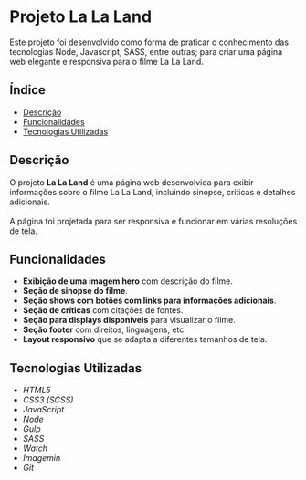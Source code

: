 # Projeto La La Land

Este projeto foi desenvolvido como forma de praticar o conhecimento das tecnologias Node, Javascript, SASS, entre outras; para criar uma página web elegante e responsiva para o filme La La Land.

## Índice

- [Descrição](#descrição)
- [Funcionalidades](#funcionalidades)
- [Tecnologias Utilizadas](#tecnologias-utilizadas)

## Descrição

O projeto **La La Land** é uma página web desenvolvida para exibir informações sobre o filme La La Land, incluindo sinopse, críticas e detalhes adicionais.<br></br>
A página foi projetada para ser responsiva e funcionar em várias resoluções de tela.

## Funcionalidades

- **Exibição de uma imagem hero** com descrição do filme.
- **Seção de sinopse do filme**.
- **Seção shows com botões com links para informações adicionais**.
- **Seção de críticas** com citações de fontes.
- **Seção para displays disponíveis** para visualizar o filme.
- **Seção footer** com direitos, linguagens, etc.
- **Layout responsivo** que se adapta a diferentes tamanhos de tela.

## Tecnologias Utilizadas

- *HTML5*
- *CSS3 (SCSS)*
- *JavaScript*
- *Node*
- *Gulp*
- *SASS*
- *Watch*
- *Imagemin*
- *Git*
